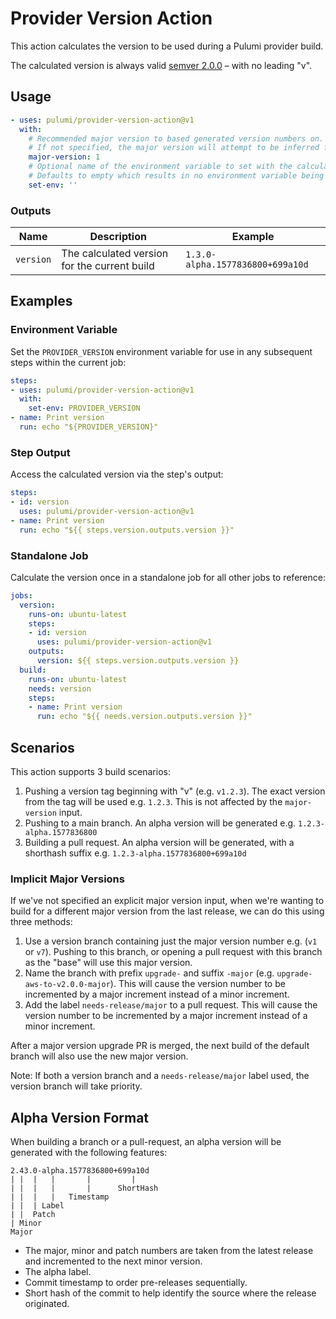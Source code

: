 # Provider Version Action

This action calculates the version to be used during a Pulumi provider build.

The calculated version is always valid [semver 2.0.0](https://semver.org/) – with no leading "v".

## Usage

```yaml
- uses: pulumi/provider-version-action@v1
  with:
    # Recommended major version to based generated version numbers on.
    # If not specified, the major version will attempt to be inferred from the context.
    major-version: 1
    # Optional name of the environment variable to set with the calculated version, for example: PROVIDER_VERSION
    # Defaults to empty which results in no environment variable being set.
    set-env: ''
```

### Outputs

| Name | Description | Example |
| - | - | - |
| `version` | The calculated version for the current build | `1.3.0-alpha.1577836800+699a10d` |

## Examples

### Environment Variable

Set the `PROVIDER_VERSION` environment variable for use in any subsequent steps within the current job:

```yaml
steps:
- uses: pulumi/provider-version-action@v1
  with:
    set-env: PROVIDER_VERSION
- name: Print version
  run: echo "${PROVIDER_VERSION}"
```

### Step Output

Access the calculated version via the step's output:

```yaml
steps:
- id: version
  uses: pulumi/provider-version-action@v1
- name: Print version
  run: echo "${{ steps.version.outputs.version }}"
```

### Standalone Job

Calculate the version once in a standalone job for all other jobs to reference:

```yaml
jobs:
  version:
    runs-on: ubuntu-latest
    steps:
    - id: version
      uses: pulumi/provider-version-action@v1
    outputs:
      version: ${{ steps.version.outputs.version }}
  build:
    runs-on: ubuntu-latest
    needs: version
    steps:
    - name: Print version
      run: echo "${{ needs.version.outputs.version }}"
```

## Scenarios

This action supports 3 build scenarios:

1. Pushing a version tag beginning with "v" (e.g. `v1.2.3`). The exact version from the tag will be used e.g. `1.2.3`. This is not affected by the `major-version` input.
2. Pushing to a main branch. An alpha version will be generated e.g. `1.2.3-alpha.1577836800`
3. Building a pull request. An alpha version will be generated, with a shorthash suffix e.g. `1.2.3-alpha.1577836800+699a10d`

### Implicit Major Versions

If we've not specified an explicit major version input, when we're wanting to build for a different major version from the last release, we can do this using three methods:

1. Use a version branch containing just the major version number e.g. (`v1` or `v7`). Pushing to this branch, or opening a pull request with this branch as the "base" will use this major version.
2. Name the branch with prefix `upgrade-` and suffix `-major` (e.g. `upgrade-aws-to-v2.0.0-major`). This will cause the version number to be incremented by a major increment instead of a minor increment.
3. Add the label `needs-release/major` to a pull request. This will cause the version number to be incremented by a major increment instead of a minor increment.

After a major version upgrade PR is merged, the next build of the default branch will also use the new major version.

Note: If both a version branch and a `needs-release/major` label used, the version branch will take priority.

## Alpha Version Format

When building a branch or a pull-request, an alpha version will be generated with the following features:

```
2.43.0-alpha.1577836800+699a10d
| |  |   |       |         |
| |  |   |       |      ShortHash
| |  |   |   Timestamp
| |  | Label
| |  Patch
| Minor
Major
```

- The major, minor and patch numbers are taken from the latest release and incremented to the next minor version.
- The alpha label.
- Commit timestamp to order pre-releases sequentially.
- Short hash of the commit to help identify the source where the release originated.
